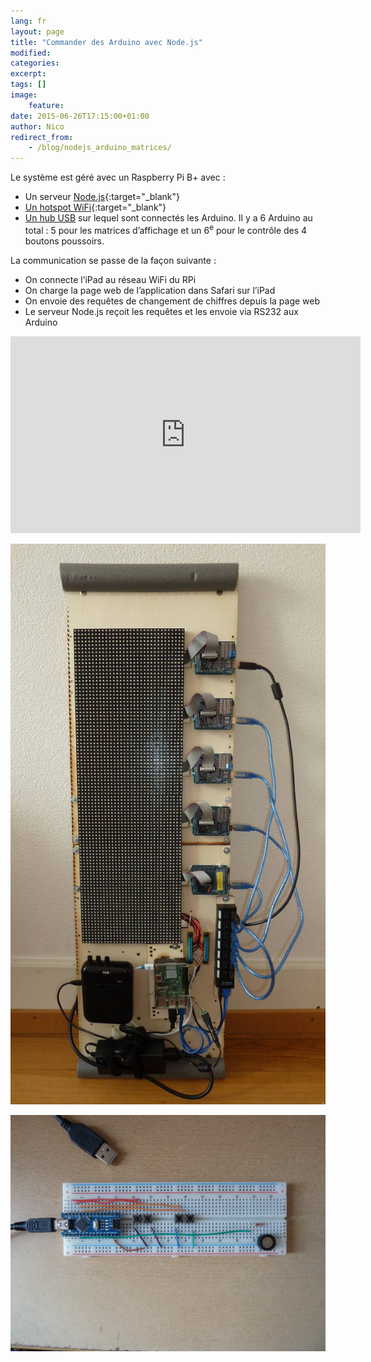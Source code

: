 ```yaml
---
lang: fr
layout: page
title: "Commander des Arduino avec Node.js"
modified:
categories:
excerpt:
tags: []
image:
    feature:
date: 2015-06-26T17:15:00+01:00
author: Nico
redirect_from:
    - /blog/nodejs_arduino_matrices/
---
```


Le système est géré avec un Raspberry Pi B+ avec :

-   Un serveur [Node.js](https://nodejs.org){:target="\_blank"}
-   [Un hotspot WiFi](https://learn.adafruit.com/setting-up-a-raspberry-pi-as-a-wifi-access-point?view=all){:target="\_blank"}
-   [Un hub USB](/usb_hub_test/) sur lequel sont connectés les Arduino. Il y a 6 Arduino au total : 5 pour les matrices d’affichage et un 6<sup>e</sup> pour le contrôle des 4 boutons poussoirs.

La communication se passe de la façon suivante :

-   On connecte l’iPad au réseau WiFi du RPi
-   On charge la page web de l’application dans Safari sur l’iPad
-   On envoie des requêtes de changement de chiffres depuis la page web
-   Le serveur Node.js reçoit les requêtes et les envoie via RS232 aux Arduino

<iframe width="560" height="315" src="https://www.youtube.com/embed/b8a_t5Tyg44" frameborder="0" allowfullscreen></iframe>

![](../../files/2015-06-26-nodejs_arduino_matrices/2015-05-29_platine.jpg)

![](../../files/2015-06-26-nodejs_arduino_matrices/2015-05-30_boutons.jpg)
